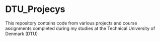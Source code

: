 # DTU_Projecys
This repository contains code from various projects and course assignments completed during my studies at the Technical University of Denmark (DTU)
